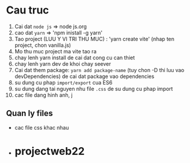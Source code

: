 # Cau truc
1. Cai dat `node js` => node js.org
2.  cao dat `yarn` => 'npm inistall -g yarn'
3.  Tao project (LUU Y VI TRI THU MUC) : 'yarn create vite'
   (nhap ten project, chon vanilla.js)
4.  Mo thu muc project ma vite tao ra
5.  chay lenh yarn install de cai dat cong cu can thiet
6.  chay lenh yarn dev de khoi chay seever
7.  Cai dat them package: `yarn add package-name` (tuy chon -D thi luu vao devDependencies) de cai dat package vao dependencies
8.  su dung cu phap `import/export` cua ES6
9.  su dung dang tai nguyen nhu file `.css` de su dung cu phap import
10. cac file dang hinh anh, j

## Quan ly files
- cac file css khac nhau
- # projectweb22

